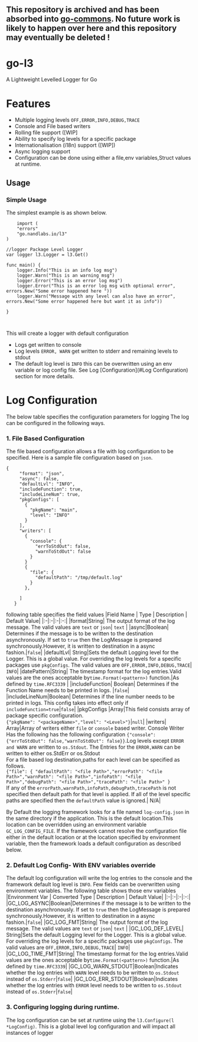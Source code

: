 ## This repository is archived and has been  absorbed into  [go-commons](https://github.com/nandlabs/go-commons). No future work is likely to happen over here and this repository may eventually be deleted !


# go-l3
A Lightweight Levelled Logger for Go

# Features
* Multiple logging levels ```OFF,ERROR,INFO,DEBUG,TRACE```
* Console and File based writers
* Rolling file support ([WIP]
* Ability to specify log levels for a specific package
* Internationalisation (i18n) support ([WIP])
* Async logging support
* Configuration can be done using either a file,env variables,Struct values at runtime.

## Usage

### Simple Usage
The simplest example is  as shown below.
```
    import (
	"errors"
	"go.nandlabs.io/l3"
)

//logger Package Level Logger
var logger l3.Logger = l3.Get()

func main() {
	logger.Info("This is an info log msg")
	logger.Warn("This is an warning msg")
	logger.Error("This is an error log msg")
	logger.Error("This is an error log msg with optional error", errors.New("Some error happened here "))
	logger.Warn("Message with any level can also have an error", errors.New("Some error happened here but want it as info"))

}

    
   ```
This will create a logger with default configuration

* Logs get written to console
* Log levels  ```ERROR, WARN``` get written to stderr and remaining levels to stdout
* The default log level is ```INFO``` this can be overwritten using an env variable or log config file.
  See Log [Configuration](#Log Configuration) section for more details.

###




# Log Configuration
The below table specifies the configuration parameters for logging
The log can be configured in the following ways.

### 1. File Based Configuration
The file based configuration allows a file with log configuration to be specified. Here is a sample file configuration
based on ```json```.
```
{
     "format": "json",
     "async": false,
     "defaultLvl": "INFO",
     "includeFunction": true,
     "includeLineNum": true,
     "pkgConfigs": [
       {
         "pkgName": "main",
         "level": "INFO"
       }
     ],
     "writers": [
       {
         "console": {
           "errToStdOut": false,
           "warnToStdOut": false
         }
       }
       {
         "file": {
           "defaultPath": "/tmp/default.log"
         }
       },
       
     ]
   }
```

following table specifies the field values
|Field Name   | Type    | Description   | Default Value|
|:-|:-|:-|:-:|
|format|String| The output format of the log message. The valid values are `text` or `json`| `text` |
|async|Boolean| Determines if the message is to be written to the destination asynchronously. If set to `true` then the LogMessage is prepared synchronously.However, it is written to destination in a async fashion.|`false`|
|defaultLvl| String|Sets the default Logging level for the Logger. This is a global value. For overriding the log levels for a specific packages use `pkgConfigs`. The valid values are `OFF,ERROR,INFO,DEBUG,TRACE`| `INFO`|
|datePattern|String| The timestamp format for the log entries.Valid values are the ones acceptable by`time.Format(<pattern>)` function.|As defined by `time.RFC3339` |
|includeFunction| Boolean| Determines if the Function Name needs to be printed in logs. |`false`|
|includeLineNum|Boolean| Determines if the line number needs to be printed in logs. This config takes into effect only if `includeFunction=true`|`false`|
|pkgConfigs   |Array|This field consists array of package specific configuration.<br>`{"pkgName": "<packageName>","level": "<Level>"}`|`null`|
|writers| Array|Array of writers either `file` or `console` based writer. Console Writer Has the following has the following configuration `{"console": {"errToStdOut": false,"warnToStdOut": false}}`.Log levels except `ERROR and WARN` are written to `os.Stdout`. The Entries for the `ERROR,WARN` can be written to either os.StdErr or os.Stdout <br> For a file based log destination,paths for each level can be specified as follows.<br> `{"file": { "defaultPath": "<file Path>","errorPath": "<file Path>","warnPath": "<file Path>","infoPath": "<file Path>","debugPath": "<file Path>","tracePath": "<file Path>" }`<br> If any of the `errorPath,warnPath,infoPath,debugPath,tracePath` is not specified then default path for that level is applied. If all of the level specific paths are specified then the `defaultPath` value is ignored.| N/A|

By Default the logging framework looks for a file named `log-config.json` in the same directory if the application.
This is the default location.This location can be overridden using an environment variable `GC_LOG_CONFIG_FILE`.
If the framework cannot resolve the configuration file either in the default location or at the location specified by
environment  variable, then the framework loads a default configuration as described below.


### 2. Default Log Config- With ENV variables override
The default log configuration will write the log entries to the console and the framework default log  level is  `INFO`.
Few fields can be overwritten using environment variables. The following table shows those env variables
|Environment Var | Converted Type  | Description   | Default Value|
|:-|:-|:-|:-:|
|GC_LOG_ASYNC|Boolean|Determines if the message is to be written to the destination asynchronously. If set to `true` then the LogMessage is prepared synchronously.However, it is written to destination in a async fashion.|`false`|
|GC_LOG_FMT|String| The output format of the log message. The valid values are `text` or `json`| `text` |
|GC_LOG_DEF_LEVEL| String|Sets the default Logging level for the Logger. This is a global value. For overriding the log levels for a specific packages use `pkgConfigs`. The valid values are `OFF,ERROR,INFO,DEBUG,TRACE`| `INFO`|
|GC_LOG_TIME_FMT|String| The timestamp format for the log entries.Valid values are the ones acceptable by`time.Format(<pattern>)` function.|As defined by `time.RFC3339`|
|GC_LOG_WARN_STDOUT|Boolean|Indicates whether the log entries with `WARN` level needs to be written to `os.Stdout` instead of `os.Stderr`|`false`|
|GC_LOG_ERR_STDOUT|Boolean|Indicates whether the log entries with `ERROR` level needs to be written to `os.Stdout` instead of `os.Stderr`|`false`|

### 3. Configuring logging during runtime.

The log configuration can be set at runtime using the `l3.Configure(l *LogConfig)`. This is a global level log configuration and will impact all instances of logger
